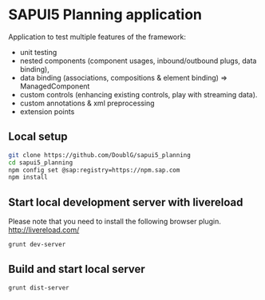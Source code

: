 SAPUI5 Planning application
===========================

Application to test multiple features of the framework:

* unit testing
* nested components (component usages, inbound/outbound plugs, data binding),
* data binding (associations, compositions & element binding) => ManagedComponent
* custom controls (enhancing existing controls, play with streaming data).
* custom annotations & xml preprocessing
* extension points

## Local setup
```bash
git clone https://github.com/DoublG/sapui5_planning
cd sapui5_planning
npm config set @sap:registry=https://npm.sap.com
npm install
```

## Start local development server with livereload

Please note that you need to install the following browser plugin.
http://livereload.com/

```bash
grunt dev-server
```

## Build and start local server
```bash
grunt dist-server
```
